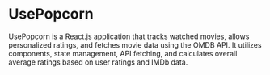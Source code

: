 # UsePopcorn
UsePopcorn is a React.js application that tracks watched movies, allows personalized ratings, and fetches movie data using the OMDB API. It utilizes components, state management, API fetching, and calculates overall average ratings based on user ratings and IMDb data.
